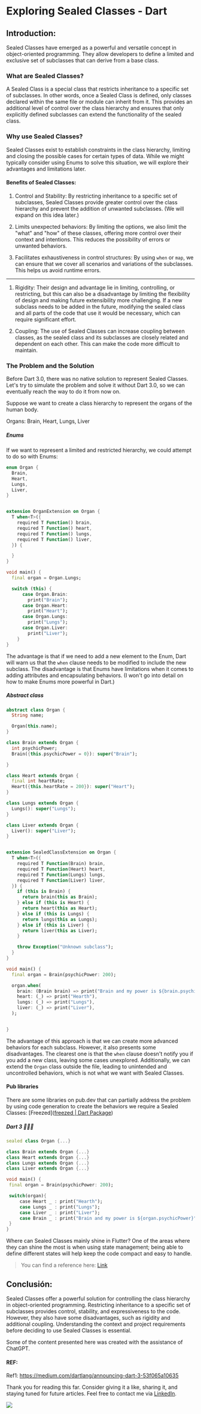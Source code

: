 # Exploring Sealed Classes - Dart

## Introduction:

Sealed Classes have emerged as a powerful and versatile concept in object-oriented programming. They allow developers to define a limited and exclusive set of subclasses that can derive from a base class.

### What are Sealed Classes?

A Sealed Class is a special class that restricts inheritance to a specific set of subclasses. In other words, once a Sealed Class is defined, only classes declared within the same file or module can inherit from it. This provides an additional level of control over the class hierarchy and ensures that only explicitly defined subclasses can extend the functionality of the sealed class.

### Why use Sealed Classes?

Sealed Classes exist to establish constraints in the class hierarchy, limiting and closing the possible cases for certain types of data. While we might typically consider using Enums to solve this situation, we will explore their advantages and limitations later.

#### Benefits of Sealed Classes:

1. Control and Stability: By restricting inheritance to a specific set of subclasses, Sealed Classes provide greater control over the class hierarchy and prevent the addition of unwanted subclasses. (We will expand on this idea later.)

2. Limits unexpected behaviors: By limiting the options, we also limit the "what" and "how" of these classes, offering more control over their context and intentions. This reduces the possibility of errors or unwanted behaviors.

3. Facilitates exhaustiveness in control structures: By using `when` or `map`, we can ensure that we cover all scenarios and variations of the subclasses. This helps us avoid runtime errors.

---

1. Rigidity: Their design and advantage lie in limiting, controlling, or restricting, but this can also be a disadvantage by limiting the flexibility of design and making future extensibility more challenging. If a new subclass needs to be added in the future, modifying the sealed class and all parts of the code that use it would be necessary, which can require significant effort.

2. Coupling: The use of Sealed Classes can increase coupling between classes, as the sealed class and its subclasses are closely related and dependent on each other. This can make the code more difficult to maintain.

### The Problem and the Solution

Before Dart 3.0, there was no native solution to represent Sealed Classes. Let's try to simulate the problem and solve it without Dart 3.0, so we can eventually reach the way to do it from now on.

Suppose we want to create a class hierarchy to represent the organs of the human body.

Organs: Brain, Heart, Lungs, Liver

##### Enums

If we want to represent a limited and restricted hierarchy, we could attempt to do so with Enums:

```dart
enum Organ {
  Brain,
  Heart,
  Lungs,
  Liver,
}


extension OrganExtension on Organ {
  T when<T>({
    required T Function() brain,
    required T Function() heart,
    required T Function() lungs,
    required T Function() liver,
  }) {

  }
}

void main() {
  final organ = Organ.Lungs;

  switch (this) {
      case Organ.Brain:
        print("Brain");
      case Organ.Heart:
        print("Heart");
      case Organ.Lungs:
        print("Lungs");
      case Organ.Liver:
        print("Liver");
    }
}
```

The advantage is that if we need to add a new element to the Enum, Dart will warn us that the `when` clause needs to be modified to include the new subclass. The disadvantage is that Enums have limitations when it comes to adding attributes and encapsulating behaviors. (I won't go into detail on how to make Enums more powerful in Dart.)

##### Abstract class

```dart
abstract class Organ {
  String name;

  Organ(this.name);
}

class Brain extends Organ {
  int psychicPower;
  Brain({this.psychicPower = 0}): super("Brain");

}

class Heart extends Organ {
  final int heartRate;
  Heart({this.heartRate = 200}): super("Heart");
}

class Lungs extends Organ {
  Lungs(): super("Lungs");
}

class Liver extends Organ {
  Liver(): super("Liver");
}


extension SealedClassExtension on Organ {
  T when<T>({
    required T Function(Brain) brain,
    required T Function(Heart) heart,
    required T Function(Lungs) lungs,
    required T Function(Liver) liver,
  }) {
    if (this is Brain) {
      return brain(this as Brain);
    } else if (this is Heart) {
      return heart(this as Heart);
    } else if (this is Lungs) {
      return lungs(this as Lungs);
    } else if (this is Liver) {
      return liver(this as Liver);
    }

    throw Exception("Unknown subclass");
  }
}

void main() {
  final organ = Brain(psychicPower: 200);

  organ.when(
    brain: (Brain brain) => print("Brain and my power is ${brain.psychicPower}"),
    heart: (_) => print("Hearth"),
    lungs: (_) => print("Lungs"),
    liver: (_) => print("Liver"),
  );


}
```

The advantage of this approach is that we can create more advanced behaviors for each subclass. However, it also presents some disadvantages. The clearest one is that the `when` clause doesn't notify you if you add a new class, leaving some cases unexplored. Additionally, we can extend the `Organ` class outside the file, leading to unintended and uncontrolled behaviors, which is not what we want with Sealed Classes.

#### Pub libraries

There are some libraries on pub.dev that can partially address the problem by using code generation to create the behaviors we require a Sealed Classes: [Freezed]([freezed | Dart Package](https://pub.dev/packages/freezed#union-types-and-sealed-classes))

##### Dart 3 💙💙💙

```dart
sealed class Organ {...}

class Brain extends Organ {...}
class Heart extends Organ {...}
class Lungs extends Organ {...}
class Liver extends Organ {...}

void main() {
 final organ = Brain(psychicPower: 200);

 switch(organ){
     case Heart _ : print("Hearth");
     case Lungs _ : print("Lungs");
     case Liver _ : print("Liver");
     case Brain _ : print("Brain and my power is ${organ.psychicPower}");
 }
}
```

Where can Sealed Classes mainly shine in Flutter? One of the areas where they can shine the most is when using state management; being able to define different states will help keep the code compact and easy to handle.

> You can find a reference here: [Link](https://medium.com/@CavinMac/sealed-classes-in-flutter-with-bloc-ee2761418b65)

## Conclusión:

Sealed Classes offer a powerful solution for controlling the class hierarchy in object-oriented programming. Restricting inheritance to a specific set of subclasses provides control, stability, and expressiveness to the code. However, they also have some disadvantages, such as rigidity and additional coupling. Understanding the context and project requirements before deciding to use Sealed Classes is essential.

Some of the content presented here was created with the assistance of ChatGPT.

#### REF:

Ref1: https://medium.com/dartlang/announcing-dart-3-53f065a10635

Thank you for reading this far. Consider giving it a like, sharing it, and staying tuned for future articles. Feel free to contact me via [LinkedIn](https://www.linkedin.com/in/jamescardona11/).

![](https://i.imgur.com/q7fqQHS.gif)

